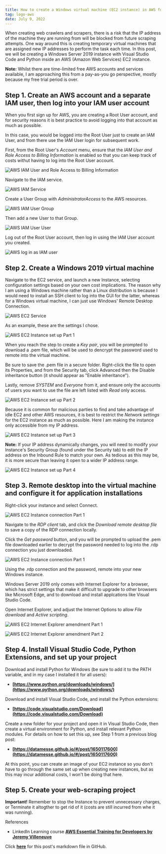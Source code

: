```yaml
---
title: How to create a Windows virtual machine (EC2 instance) in AWS for Python projects
tag: logo-aws
date: July 9, 2022
---
```


When creating web crawlers and scrapers, there is a risk that the IP address of the machine they are running from will be blocked from future scraping attempts. One way around this is creating temporary virtual machines that are assigned new IP addresses to perform the task each time. In this post, we will be creating a Windows Server 2019 instance with Visual Studio Code and Python inside an AWS (Amazon Web Services) EC2 instance.

**Note:** Whilst there are time-limited free AWS accounts and services available, I am approaching this from a pay-as-you go perspective, mostly because my free trial period is over.


## Step 1. Create an AWS account and a separate IAM user, then log into your IAM user account

When you first sign up for AWS, you are creating a Root User account, and for security reasons it is best practice to avoid logging into that account as much as possible.

In this case, you would be logged into the Root User just to create an IAM User, and from there use the IAM User login for subsequent work.

First, from the Root User's *Account* menu, ensure that the *IAM User and Role Access to Billing Information* is enabled so that you can keep track of costs withut having to log into the Root User account.

![AWS IAM User and Role Access to Billing Information](https://raw.githubusercontent.com/datamesse/datamesse.github.io/main/src/assets-blog/2022-07-09--01.png?raw=true)

Navigate to the IAM service.

![AWS IAM Service](https://raw.githubusercontent.com/datamesse/datamesse.github.io/main/src/assets-blog/2022-07-09--02.png?raw=true)

Create a User Group with *AdministratorAccess* to the AWS resources.

![AWS IAM User Group](https://raw.githubusercontent.com/datamesse/datamesse.github.io/main/src/assets-blog/2022-07-09--03.png?raw=true)

Then add a new User to that Group.

![AWS IAM User User](https://raw.githubusercontent.com/datamesse/datamesse.github.io/main/src/assets-blog/2022-07-09--04.png?raw=true)

Log out of the Root User account, then log in using the IAM User account you created.

![AWS log in as IAM user](https://raw.githubusercontent.com/datamesse/datamesse.github.io/main/src/assets-blog/2022-07-09--05.png?raw=true)


## Step 2. Create a Windows 2019 virtual machine

Navigate to the EC2 service, and launch a new Instance, selecting configuration settings based on your own cost implications. The reason why I am using a Windows machine rather than a Linux distribution is because I would need to install an SSH client to log into the GUI for the latter, whereas for a Windows virtual machine, I can just use Windows' Remote Desktop Connection.

![AWS EC2 Service](https://raw.githubusercontent.com/datamesse/datamesse.github.io/main/src/assets-blog/2022-07-09--06.png?raw=true)

As an example, these are the settings I chose.

![AWS EC2 Instance set up Part 1](https://raw.githubusercontent.com/datamesse/datamesse.github.io/main/src/assets-blog/2022-07-09--07.png?raw=true)

When you reach the step to create a *Key pair*, you will be prompted to download a .pem file, which will be used to dencrypt the password used to remote into the virtual machine.

Be sure to save the .pem file in a secure folder. Right-click the file to open its Properties, and from the Security tab, click Advanced then the Disable inheritance button (it should appear as "Enable inheritance").

Lastly, remove *SYSTEM* and *Everyone* from it, and ensure only the accounts of users you want to use the file are left listed with *Read* only access.

![AWS EC2 Instance set up Part 2](https://raw.githubusercontent.com/datamesse/datamesse.github.io/main/src/assets-blog/2022-07-09--08.png?raw=true)

Because it is common for malicious parties to find and take advantage of idle EC2 and other AWS resources, it is best to restrict the *Network settings* for the EC2 instance as much as possible. Here I am making the instance only accessible from my IP address. 

![AWS EC2 Instance set up Part 3](https://raw.githubusercontent.com/datamesse/datamesse.github.io/main/src/assets-blog/2022-07-09--09.png?raw=true)

**Note:** If your IP address dynamically changes, you will need to modify your Instance's Security Group (found under the Security tab) to edit the IP address on the Inbound Rule to match your own. As tedious as this may be, it is more secure than leaving it open to a wider IP address range.

![AWS EC2 Instance set up Part 4](https://raw.githubusercontent.com/datamesse/datamesse.github.io/main/src/assets-blog/2022-07-09--10.png?raw=true)


## Step 3. Remote desktop into the virtual machine and configure it for application installations

Right-click your instance and select Connect.

![AWS EC2 Instance connection Part 1](https://raw.githubusercontent.com/datamesse/datamesse.github.io/main/src/assets-blog/2022-07-09--11.png?raw=true)

Navigate to the *RDP client* tab, and click the *Download remote desktop file* to save a copy of the RDP connection locally.

Click the *Get password* button, and you will be prompted to upload the .pem file downloaded earlier to decrypt the password needed to log into the .rdp connection you just downloaded.

![AWS EC2 Instance connection Part 1](https://raw.githubusercontent.com/datamesse/datamesse.github.io/main/src/assets-blog/2022-07-09--12.png?raw=true)

Using the .rdp connection and the password, remote into your new Windows instance.

Windows Server 2019 only comes with Internet Explorer for a browser, which has strict settings that make it difficult to upgrade to other browsers like Microsoft Edge, and to download and install applcations like Visual Studio Code.

Open Internet Explorer, and adjust the Internet Options to allow *File download* and *Active scripting*. 

![AWS EC2 Internet Explorer amendment Part 1](https://raw.githubusercontent.com/datamesse/datamesse.github.io/main/src/assets-blog/2022-07-09--13.png?raw=true)

![AWS EC2 Internet Explorer amendment Part 2](https://raw.githubusercontent.com/datamesse/datamesse.github.io/main/src/assets-blog/2022-07-09--14.png?raw=true)


## Step 4. Install Visual Studio Code, Python Extensions, and set up your project

Download and install Python for Windows (be sure to add it to the PATH variable, and in my case I installed it for all users):

* **[https://www.python.org/downloads/windows/](https://www.python.org/downloads/windows/)**

Download and install Visual Studio Code, and install the Python extensions:

* **[https://code.visualstudio.com/Download](https://code.visualstudio.com/Download)**

Create a new folder for your project and open it in Visual Studio Code, then create a virtual environment for Python, and install relevant Python modules. For details on how to set this up, see Step 1 from a previous blog post: 

* **[https://datamesse.github.io/#/post/1650117600](https://datamesse.github.io/#/post/1650117600)**

At this point, you can create an image of your EC2 instance so you don't have to go through the same set up when creating new instances, but as this may incur additional costs, I won't be doing that here.

## Step 5. Create your web-scraping project




**Important!** Remember to stop the Instance to prevent unnecessary charges, or Terminate it altogther to get rid of it (costs are still incurred from whe it was running).

References

* LinkedIn Learning course **[AWS Essential Training for Developers by Jeremy Villeneuve](https://www.linkedin.com/learning/aws-essential-training-for-developers/)**



Click **[here](https://github.com/datamesse/datamesse.github.io/blob/main/src/posts/2022-07-09.md)** for this post's markdown file in GitHub. 